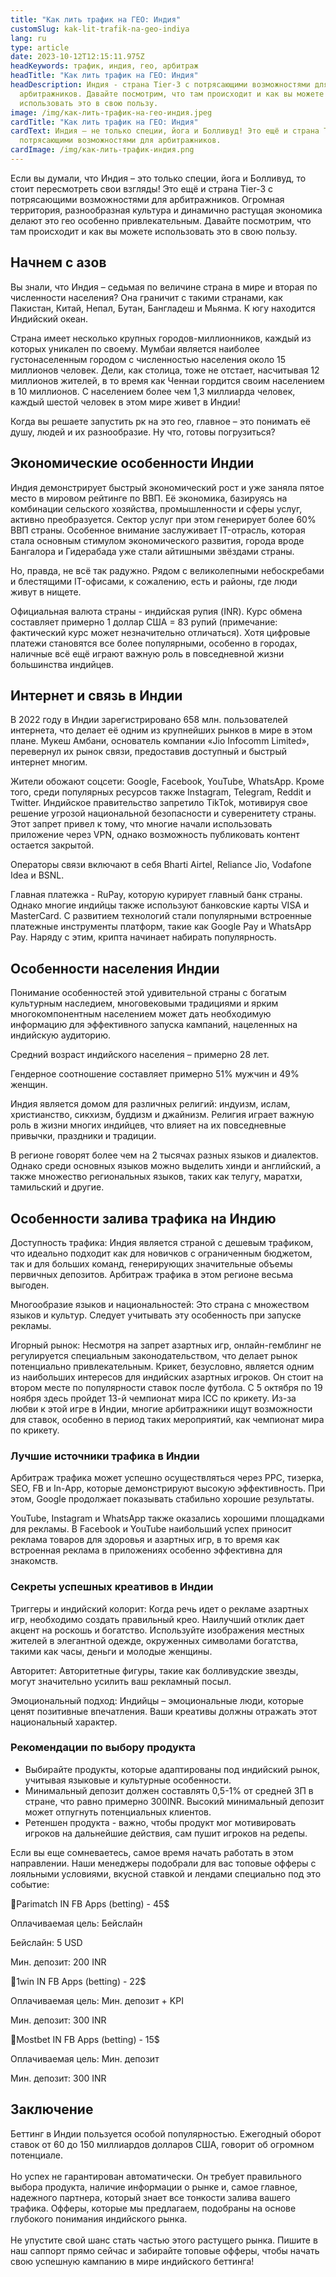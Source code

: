 ```yaml
---
title: "Как лить трафик на ГЕО: Индия"
customSlug: kak-lit-trafik-na-geo-indiya
lang: ru
type: article
date: 2023-10-12T12:15:11.975Z
headKeywords: трафик, индия, гео, арбитраж
headTitle: "Как лить трафик на ГЕО: Индия"
headDescription: Индия - страна Tier-3 с потрясающими возможностями для
  арбитражников. Давайте посмотрим, что там происходит и как вы можете
  использовать это в свою пользу.
image: /img/как-лить-трафик-на-гео-индия.jpeg
cardTitle: "Как лить трафик на ГЕО: Индия"
cardText: Индия – не только специи, йога и Болливуд! Это ещё и страна Tier-3 с
  потрясающими возможностями для арбитражников.
cardImage: /img/как-лить-трафик-индия.png
---
```

Если вы думали, что Индия – это только специи, йога и Болливуд, то стоит пересмотреть свои взгляды! Это ещё и страна Tier-3 с потрясающими возможностями для арбитражников. Огромная территория, разнообразная культура и динамично растущая экономика делают это гео особенно привлекательным. Давайте посмотрим, что там происходит и как вы можете использовать это в свою пользу.

## Начнем с азов

Вы знали, что Индия – седьмая по величине страна в мире и вторая по численности населения? Она граничит с такими странами, как Пакистан, Китай, Непал, Бутан, Бангладеш и Мьянма. К югу находится Индийский океан.

Страна имеет несколько крупных городов-миллионников, каждый из которых уникален по своему. Мумбаи является наиболее густонаселенным городом с численностью населения около 15 миллионов человек. Дели, как столица, тоже не отстает, насчитывая 12 миллионов жителей, в то время как Ченнаи гордится своим населением в 10 миллионов. С населением более чем 1,3 миллиарда человек, каждый шестой человек в этом мире живет в Индии!

Когда вы решаете запустить рк на это гео, главное – это понимать её душу, людей и их разнообразие. Ну что, готовы погрузиться?

## Экономические особенности Индии

Индия демонстрирует быстрый экономический рост и уже заняла пятое место в мировом рейтинге по ВВП. Её экономика, базируясь на комбинации сельского хозяйства, промышленности и сферы услуг, активно преобразуется. Сектор услуг при этом генерирует более 60% ВВП страны. Особенное внимание заслуживает IT-отрасль, которая стала основным стимулом экономического развития, города вроде Бангалора и Гидерабада уже стали айтишными звёздами страны.

Но, правда, не всё так радужно. Рядом с великолепными небоскребами и блестящими IT-офисами, к сожалению, есть и районы, где люди живут в нищете.

Официальная валюта страны - индийская рупия (INR). Курс обмена составляет примерно 1 доллар США = 83 рупий (примечание: фактический курс может незначительно отличаться). Хотя цифровые платежи становятся все более популярными, особенно в городах, наличные всё ещё играют важную роль в повседневной жизни большинства индийцев.

## Интернет и связь в Индии

В 2022 году в Индии зарегистрировано 658 млн. пользователей интернета, что делает её одним из крупнейших рынков в мире в этом плане. Мукеш Амбани, основатель компании «Jio Infocomm Limited», перевернул их рынок связи, предоставив доступный и быстрый интернет многим.

Жители обожают соцсети: Google, Facebook, YouTube, WhatsApp. Кроме того, среди популярных ресурсов также Instagram, Telegram, Reddit и Twitter. Индийское правительство запретило TikTok, мотивируя свое решение угрозой национальной безопасности и суверенитету страны. Этот запрет привел к тому, что многие начали использовать приложение через VPN, однако возможность публиковать контент остается закрытой.

Операторы связи включают в себя Bharti Airtel, Reliance Jio, Vodafone Idea и BSNL.

Главная платежка - RuPay, которую курирует главный банк страны. Однако многие индийцы также используют банковские карты VISA и MasterCard. С развитием технологий стали популярными встроенные платежные инструменты платформ, такие как Google Pay и WhatsApp Pay. Наряду с этим, крипта начинает набирать популярность.

## Особенности населения Индии

Понимание особенностей этой удивительной страны с богатым культурным наследием, многовековыми традициями и ярким многокомпонентным населением может дать необходимую информацию для эффективного запуска кампаний, нацеленных на индийскую аудиторию.

Средний возраст индийского населения – примерно 28 лет.

Гендерное соотношение составляет примерно 51% мужчин и 49% женщин.

Индия является домом для различных религий: индуизм, ислам, христианство, сикхизм, буддизм и джайнизм. Религия играет важную роль в жизни многих индийцев, что влияет на их повседневные привычки, праздники и традиции.

В регионе говорят более чем на 2 тысячах разных языков и диалектов. Однако среди основных языков можно выделить хинди и английский, а также множество региональных языков, таких как телугу, маратхи, тамильский и другие.

## Особенности залива трафика на Индию

Доступность трафика: Индия является страной с дешевым трафиком, что идеально подходит как для новичков с ограниченным бюджетом, так и для больших команд, генерирующих значительные объемы первичных депозитов. Арбитраж трафика в этом регионе весьма выгоден.

Многообразие языков и национальностей: Это страна с множеством языков и культур. Следует учитывать эту особенность при запуске рекламы.

Игорный рынок: Несмотря на запрет азартных игр, онлайн-гемблинг не регулируется специальным законодательством, что делает рынок потенциально привлекательным. Крикет, безусловно, является одним из наибольших интересов для индийских азартных игроков. Он стоит на втором месте по популярности ставок после футбола. С 5 октября по 19 ноября здесь пройдет 13-й чемпионат мира ICC по крикету. Из-за любви к этой игре в Индии, многие арбитражники ищут возможности для ставок, особенно в период таких мероприятий, как чемпионат мира по крикету.

### Лучшие источники трафика в Индии

Арбитраж трафика может успешно осуществляться через PPC, тизерка, SEO, FB и In-App, которые демонстрируют высокую эффективность. При этом, Google продолжает показывать стабильно хорошие результаты.

YouTube, Instagram и WhatsApp также оказались хорошими площадками для рекламы. В Facebook и YouTube наибольший успех приносит реклама товаров для здоровья и азартных игр, в то время как встроенная реклама в приложениях особенно эффективна для знакомств.

### Секреты успешных креативов в Индии

Триггеры и индийский колорит: Когда речь идет о рекламе азартных игр, необходимо создать правильный крео. Наилучший отклик дает акцент на роскошь и богатство. Используйте изображения местных жителей в элегантной одежде, окруженных символами богатства, такими как часы, деньги и молодые женщины.

Авторитет: Авторитетные фигуры, такие как болливудские звезды, могут значительно усилить ваш рекламный посыл.

Эмоциональный подход: Индийцы – эмоциональные люди, которые ценят позитивные впечатления. Ваши креативы должны отражать этот национальный характер.

### Рекомендации по выбору продукта

* Выбирайте продукты, которые адаптированы под индийский рынок, учитывая языковые и культурные особенности.
* Минимальный депозит должен составлять 0,5-1% от средней ЗП в стране, что равно примерно 300INR. Высокий минимальный депозит может отпугнуть потенциальных клиентов.
* Ретеншен продукта - важно, чтобы продукт мог мотивировать игроков на дальнейшие действия, сам пушит игроков на редепы. 

Если вы еще сомневаетесь, самое время начать работать в этом направлении. Наши менеджеры подобрали для вас топовые офферы с лояльными условиями, вкусной ставкой и лендами специально под это событие:

📍Parimatch IN FB Apps (betting) - 45$

Оплачиваемая цель: Бейслайн

Бейслайн: 5 USD

Мин. депозит: 200 INR

📍1win IN FB Apps (betting) - 22$

Оплачиваемая цель: Мин. депозит + KPI

Мин. депозит: 300 INR

📍Mostbet IN FB Apps (betting) - 15$

Оплачиваемая цель: Мин. депозит

Мин. депозит: 300 INR

## Заключение

Беттинг в Индии пользуется особой популярностью. Ежегодный оборот ставок от 60 до 150 миллиардов долларов США, говорит об огромном потенциале.\
\
Но успех не гарантирован автоматически. Он требует правильного выбора продукта, наличие информации о рынке и, самое главное, надежного партнера, который знает все тонкости залива вашего трафика. Офферы, которые мы предлагаем, подобраны на основе глубокого понимания индийского рынка.\
\
Не упустите свой шанс стать частью этого растущего рынка. Пишите в наш саппорт прямо сейчас и забирайте топовые офферы, чтобы начать свою успешную кампанию в мире индийского беттинга!